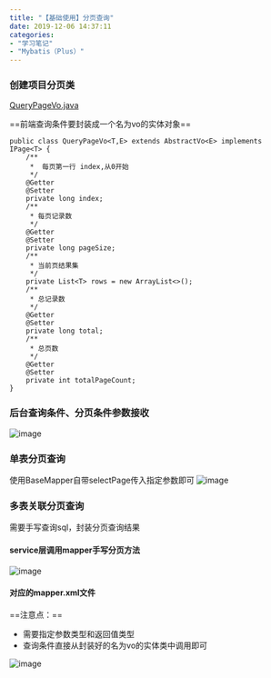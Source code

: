 ```yaml
---
title: "【基础使用】分页查询"
date: 2019-12-06 14:37:11
categories:
- "学习笔记"
- "Mybatis（Plus）"
---
```


### 创建项目分页类

[QueryPageVo.java](https://note.youdao.com/ynoteshare1/index.html?id=9782e48a6f541cba5fe3d07515052061&type=note)

==前端查询条件要封装成一个名为vo的实体对象==
```
public class QueryPageVo<T,E> extends AbstractVo<E> implements IPage<T> {
    /**
     *  每页第一行 index,从0开始
     */
    @Getter
    @Setter
    private long index;
    /**
     * 每页记录数
     */
    @Getter
    @Setter
    private long pageSize;
    /**
     * 当前页结果集
     */
    private List<T> rows = new ArrayList<>();
    /**
     * 总记录数
     */
    @Getter
    @Setter
    private long total;
    /**
     * 总页数
     */
    @Getter
    @Setter
    private int totalPageCount;
}
```
### 后台查询条件、分页条件参数接收
![image](https://note.youdao.com/yws/api/personal/file/916BF0D8A6A5489DA75AEC168C5913F4?method=download&shareKey=c27046fc471c9945c37536d33d8df521)
### 单表分页查询
使用BaseMapper自带selectPage传入指定参数即可
![image](https://note.youdao.com/yws/api/personal/file/8B37C6E1EFEC4DC1AE5E985CEA4F8849?method=download&shareKey=22b8818b6cd55fc4b4cbb5a9fd384865)
### 多表关联分页查询
需要手写查询sql，封装分页查询结果
#### service层调用mapper手写分页方法
![image](https://note.youdao.com/yws/api/personal/file/FF72F0E754CD4C88BE2874A0241E5A69?method=download&shareKey=5425ef12d3ac44f85f1a800f9b39b097)
#### 对应的mapper.xml文件
==注意点：==
- 需要指定参数类型和返回值类型
- 查询条件直接从封装好的名为vo的实体类中调用即可

![image](https://note.youdao.com/yws/api/personal/file/28C4983768CC4805A3F67C9347C5AA3C?method=download&shareKey=6f364188c841b85ccd098cab68f3996a)
